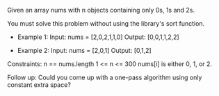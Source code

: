 Given an array nums with n objects containing only 0s, 1s and 2s.

You must solve this problem without using the library's sort function.



-   Example 1:
    Input: nums = [2,0,2,1,1,0]
    Output: [0,0,1,1,2,2]

-   Example 2:
    Input: nums = [2,0,1]
    Output: [0,1,2]


Constraints:
n == nums.length
1 <= n <= 300
nums[i] is either 0, 1, or 2.


Follow up: Could you come up with a one-pass algorithm using only constant extra space?
